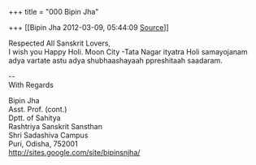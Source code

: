 +++
title = "000 Bipin Jha"

+++
[[Bipin Jha	2012-03-09, 05:44:09 [Source](https://groups.google.com/g/bvparishat/c/M2Pignarg14)]]



Respected All Sanskrit Lovers,  
I wish you Happy Holi. Moon City -Tata Nagar ityatra Holi samayojanam  
adya vartate astu adya shubhaashayaah ppreshitaah saadaram.

--  
With Regards

Bipin Jha  
Asst. Prof. (cont.)  
Dptt. of Sahitya  
Rashtriya Sanskrit Sansthan  
Shri Sadashiva Campus  
Puri, Odisha, 752001  
<http://sites.google.com/site/bipinsnjha/>  

